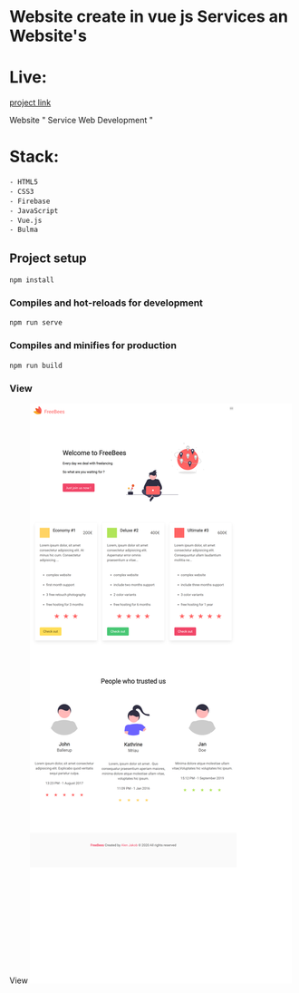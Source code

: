 # Website create in vue js Services an Website's

# Live:
[project link](https://web-services-802a4.web.app)

Website " Service Web Development "
# Stack:
```sh
- HTML5
- CSS3
- Firebase
- JavaScript
- Vue.js
- Bulma
```

## Project setup
```
npm install
```

### Compiles and hot-reloads for development
```
npm run serve
```

### Compiles and minifies for production
```
npm run build
```

### View

View ![project photo](/web_services.png)

